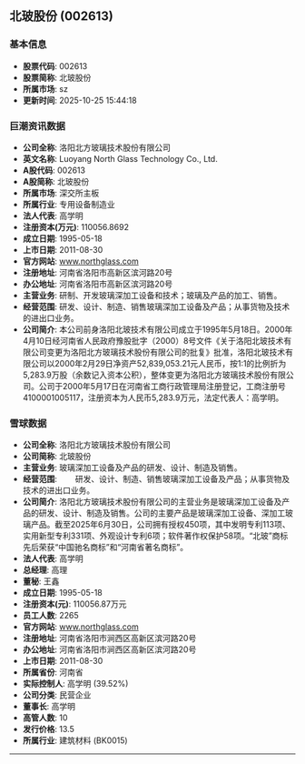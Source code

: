 ## 北玻股份 (002613)

### 基本信息

- **股票代码**: 002613
- **股票简称**: 北玻股份
- **所属市场**: sz
- **更新时间**: 2025-10-25 15:44:18

### 巨潮资讯数据

- **公司全称**: 洛阳北方玻璃技术股份有限公司
- **英文名称**: Luoyang North Glass Technology Co., Ltd.
- **A股代码**: 002613
- **A股简称**: 北玻股份
- **所属市场**: 深交所主板
- **所属行业**: 专用设备制造业
- **法人代表**: 高学明
- **注册资本(万元)**: 110056.8692
- **成立日期**: 1995-05-18
- **上市日期**: 2011-08-30
- **官方网站**: www.northglass.com
- **注册地址**: 河南省洛阳市高新区滨河路20号
- **办公地址**: 河南省洛阳市高新区滨河路20号
- **主营业务**: 研制、开发玻璃深加工设备和技术；玻璃及产品的加工、销售。
- **经营范围**: 研发、设计、制造、销售玻璃深加工设备及产品；从事货物及技术的进出口业务。
- **公司简介**: 本公司前身洛阳北玻技术有限公司成立于1995年5月18日。2000年4月10日经河南省人民政府豫股批字（2000）8号文件《关于洛阳北玻技术有限公司变更为洛阳北方玻璃技术股份有限公司的批复》批准，洛阳北玻技术有限公司以2000年2月29日净资产52,839,053.21元人民币，按1:1的比例折为5,283.9万股（余数记入资本公积），整体变更为洛阳北方玻璃技术股份有限公司。公司于2000年5月17日在河南省工商行政管理局注册登记，工商注册号4100001005117，注册资本为人民币5,283.9万元，法定代表人：高学明。

### 雪球数据

- **公司全称**: 洛阳北方玻璃技术股份有限公司
- **公司简称**: 北玻股份
- **主营业务**: 玻璃深加工设备及产品的研发、设计、制造及销售。
- **经营范围**: 　　研发、设计、制造、销售玻璃深加工设备及产品；从事货物及技术的进出口业务。
- **公司简介**: 洛阳北方玻璃技术股份有限公司的主营业务是玻璃深加工设备及产品的研发、设计、制造及销售。公司的主要产品是玻璃深加工设备、深加工玻璃产品。截至2025年6月30日，公司拥有授权450项，其中发明专利113项、实用新型专利331项、外观设计专利6项；软件著作权保护58项。“北玻”商标先后荣获“中国驰名商标”和“河南省著名商标”。
- **法人代表**: 高学明
- **总经理**: 高理
- **董秘**: 王鑫
- **成立日期**: 1995-05-18
- **注册资本(元)**: 110056.87万元
- **员工人数**: 2265
- **官方网站**: www.northglass.com
- **注册地址**: 河南省洛阳市涧西区高新区滨河路20号
- **办公地址**: 河南省洛阳市涧西区高新区滨河路20号
- **上市日期**: 2011-08-30
- **所属省份**: 河南省
- **实际控制人**: 高学明 (39.52%)
- **公司分类**: 民营企业
- **董事长**: 高学明
- **高管人数**: 10
- **发行价格**: 13.5
- **所属行业**: 建筑材料 (BK0015)

---